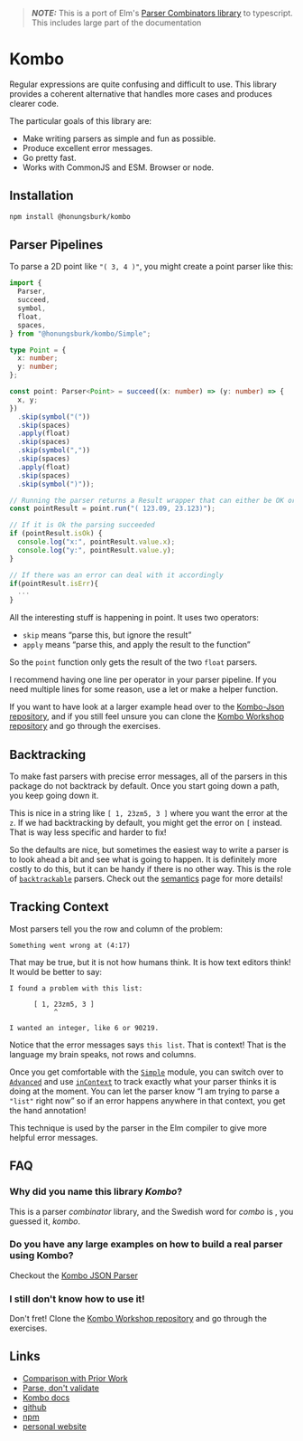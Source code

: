> **_NOTE:_** This is a port of Elm's [Parser Combinators library](https://package.elm-lang.org/packages/elm/parser/latest/Parser) to typescript. This includes large part of the documentation

# Kombo

Regular expressions are quite confusing and difficult to use.
This library provides a coherent alternative that handles more cases and produces clearer code.

The particular goals of this library are:

- Make writing parsers as simple and fun as possible.
- Produce excellent error messages.
- Go pretty fast.
- Works with CommonJS and ESM. Browser or node.

## Installation

```bash
npm install @honungsburk/kombo
```

## Parser Pipelines

To parse a 2D point like `"( 3, 4 )"`, you might create a point parser like this:

```ts
import {
  Parser,
  succeed,
  symbol,
  float,
  spaces,
} from "@honungsburk/kombo/Simple";

type Point = {
  x: number;
  y: number;
};

const point: Parser<Point> = succeed((x: number) => (y: number) => {
  x, y;
})
  .skip(symbol("("))
  .skip(spaces)
  .apply(float)
  .skip(spaces)
  .skip(symbol(","))
  .skip(spaces)
  .apply(float)
  .skip(spaces)
  .skip(symbol(")"));

// Running the parser returns a Result wrapper that can either be OK or Err
const pointResult = point.run("( 123.09, 23.123)");

// If it is Ok the parsing succeeded
if (pointResult.isOk) {
  console.log("x:", pointResult.value.x);
  console.log("y:", pointResult.value.y);
}

// If there was an error can deal with it accordingly
if(pointResult.isErr){
  ...
}

```

All the interesting stuff is happening in point. It uses two operators:

- `skip` means “parse this, but ignore the result”
- `apply` means “parse this, and apply the result to the function”

So the `point` function only gets the result of the two `float` parsers.

I recommend having one line per operator in your parser pipeline. If you need multiple lines for some reason, use a let or make a helper function.

If you want to have look at a larger example head over to the [Kombo-Json repository](https://github.com/honungsburk/kombo-json), and if you still feel unsure you can clone the [Kombo Workshop repository](https://github.com/honungsburk/kombo-workshop) and
go through the exercises.

## Backtracking

To make fast parsers with precise error messages, all of the parsers in this package do not backtrack by default. Once you start going down a path, you keep going down it.

This is nice in a string like `[ 1, 23zm5, 3 ]` where you want the error at the `z`. If we had backtracking by default, you might get the error on `[` instead. That is way less specific and harder to fix!

So the defaults are nice, but sometimes the easiest way to write a parser is to look ahead a bit and see what is going to happen. It is definitely more costly to do this, but it can be handy if there is no other way. This is the role of [`backtrackable`](https://example.com#backtrackable) parsers. Check out the [semantics](https://github.com/honungsburk/kombo/blob/master/semantics.md) page for more details!

## Tracking Context

Most parsers tell you the row and column of the problem:

```text
Something went wrong at (4:17)
```

That may be true, but it is not how humans think. It is how text editors think! It would be better to say:

```text
I found a problem with this list:

      [ 1, 23zm5, 3 ]
           ^

I wanted an integer, like 6 or 90219.
```

Notice that the error messages says `this list`. That is context! That is the language my brain speaks, not rows and columns.

Once you get comfortable with the [`Simple`](https://frankhampusweslien.com/kombo/modules/Simple.html) module, you can switch over to [`Advanced`](https://frankhampusweslien.com/kombo/modules/Advanced.html) and use [`inContext`](https://frankhampusweslien.com/kombo/functions/Advanced.inContext.html) to track exactly what your parser thinks it is doing at the moment. You can let the parser know “I am trying to parse a `"list"` right now” so if an error happens anywhere in that context, you get the hand annotation!

This technique is used by the parser in the Elm compiler to give more helpful error messages.

## FAQ

### Why did you name this library _Kombo_?

This is a parser _combinator_ library, and the Swedish word for _combo_ is , you guessed it, _kombo_.

### Do you have any large examples on how to build a real parser using Kombo?

Checkout the [Kombo JSON Parser](https://github.com/honungsburk/kombo-json)

### I still don't know how to use it!

Don't fret! Clone the [Kombo Workshop repository](https://github.com/honungsburk/kombo-workshop) and
go through the exercises.

## Links

- [Comparison with Prior Work](https://github.com/honungsburk/kombo/blob/master/comparison.md)
- [Parse, don't validate](https://lexi-lambda.github.io/blog/2019/11/05/parse-don-t-validate/)
- [Kombo docs](https://honungsburk.github.io/kombo)
- [github](https://github.com/honungsburk/kombo)
- [npm](https://github.com/honungsburk/kombo)
- [personal website](https://honungsburk.github.io/)
